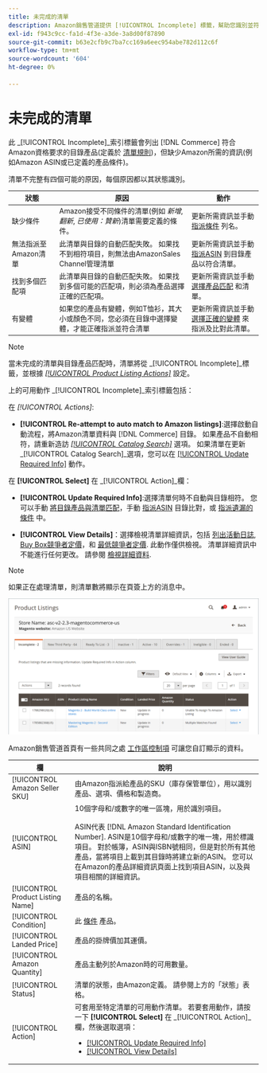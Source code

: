 ```yaml
---
title: 未完成的清單
description: Amazon銷售管道提供 [!UICONTROL Incomplete] 標籤，幫助您識別並符合不完整Amazon清單的資格要求。
exl-id: f943c9cc-fa1d-4f3e-a3de-3a8d00f87890
source-git-commit: b63e2cfb9c7ba7cc169a6eec954abe782d112c6f
workflow-type: tm+mt
source-wordcount: '604'
ht-degree: 0%

---
```


# 未完成的清單

此 _[!UICONTROL Incomplete]_索引標籤會列出 [!DNL Commerce] 符合Amazon資格要求的目錄產品(定義於 [清單規則](./listing-rules.md))，但缺少Amazon所需的資訊(例如Amazon ASIN或已定義的產品條件)。

清單不完整有四個可能的原因，每個原因都以其狀態識別。

| 狀態 | 原因 | 動作 |
|--- |--- |--- |
| 缺少條件 | Amazon接受不同條件的清單(例如 _新增_, _翻新_, _已使用：贊新_)清單需要定義的條件。 | 更新所需資訊並手動 [指派條件](./amazon-manually-update-incomplete-listing.md#update-required-info-missing-condition) 列名。 |
| 無法指派至Amazon清單 | 此清單與目錄的自動匹配失敗。 如果找不到相符項目，則無法由AmazonSales Channel管理清單 | 更新所需資訊並手動 [指派ASIN](./amazon-manually-update-incomplete-listing.md#update-required-info-unable-to-assign-to-amazon-listing) 到目錄產品以符合清單。 |
| 找到多個匹配項 | 此清單與目錄的自動匹配失敗。 如果找到多個可能的匹配項，則必須為產品選擇正確的匹配項。 | 更新所需資訊並手動 [選擇產品匹配](./amazon-manually-update-incomplete-listing.md#update-required-info-multiple-matches-found) 和清單。 |
| 有變體 | 如果您的產品有變體，例如T恤衫，其大小或顏色不同，您必須在目錄中選擇變體，才能正確指派並符合清單 | 更新所需資訊並手動 [選擇正確的變體](./amazon-manually-update-incomplete-listing.md#update-required-info-has-variants) 來指派及比對此清單。 |

>[!NOTE]
>當未完成的清單與目錄產品匹配時，清單將從 _[!UICONTROL Incomplete]_標籤，並根據 [_[!UICONTROL Product Listing Actions]_](./product-listing-actions.md) 設定。

上的可用動作 _[!UICONTROL Incomplete]_索引標籤包括：

在 _[!UICONTROL Actions]_:

- **[!UICONTROL Re-attempt to auto match to Amazon listings]**:選擇啟動自動流程，將Amazon清單資料與 [!DNL Commerce] 目錄。 如果產品不自動相符，請重新造訪 [_[!UICONTROL Catalog Search]_](./catalog-search.md) 選項。 如果清單在更新 _[!UICONTROL Catalog Search]_選項，您可以在 [[!UICONTROL Update Required Info]](./amazon-manually-update-incomplete-listing.md#update-required-info-multiple-matches-found) 動作。

在 **[!UICONTROL Select]** 在 _[!UICONTROL Action]_欄：

- **[!UICONTROL Update Required Info]**:選擇清單何時不自動與目錄相符。 您可以手動 [將目錄產品與清單匹配](./amazon-manually-update-incomplete-listing.md#update-required-info-multiple-matches-found)，手動 [指派ASIN](./amazon-manually-update-incomplete-listing.md#update-required-info-unable-to-assign-to-amazon-listing) 目錄比對，或 [指派遺漏的條件](./amazon-manually-update-incomplete-listing.md#update-required-info-missing-condition) 中。

- **[!UICONTROL View Details]**：選擇檢視清單詳細資訊，包括 [列出活動日誌](./product-listing-details.md#listing-activity-log), [Buy Box競爭者定價](./product-listing-details.md#buy-box-competitor-pricing)，和 [最低競爭者定價](./product-listing-details.md#lowest-competitor-pricing). 此動作僅供檢視。 清單詳細資訊中不能進行任何更改。 請參閱 [檢視詳細資料](./product-listing-details.md).

>[!NOTE]
>
>如果正在處理清單，則清單數將顯示在頁簽上方的消息中。

![不完整的Amazon清單](assets/amazon-incomplete-listings.png)

Amazon銷售管道首頁有一些共同之處 [工作區控制項](./workspace-controls.md) 可讓您自訂顯示的資料。

| 欄 | 說明 |
|--- |--- |
| [!UICONTROL Amazon Seller SKU] | 由Amazon指派給產品的SKU（庫存保管單位），用以識別產品、選項、價格和製造商。 |
| [!UICONTROL ASIN] | 10個字母和/或數字的唯一區塊，用於識別項目。<br><br>ASIN代表 [!DNL Amazon Standard Identification Number]. ASIN是10個字母和/或數字的唯一塊，用於標識項目。 對於帳簿，ASIN與ISBN號相同，但是對於所有其他產品，當將項目上載到其目錄時將建立新的ASIN。 您可以在Amazon的產品詳細資訊頁面上找到項目ASIN，以及與項目相關的詳細資訊。 |
| [!UICONTROL Product Listing Name] | 產品的名稱。 |
| [!UICONTROL Condition] | 此 [條件](./product-listing-condition.md) 產品。 |
| [!UICONTROL Landed Price] | 產品的掛牌價加其運價。 |
| [!UICONTROL Amazon Quantity] | 產品主動列於Amazon時的可用數量。 |
| [!UICONTROL Status] | 清單的狀態，由Amazon定義。 請參閱上方的「狀態」表格。 |
| [!UICONTROL Action] | 可套用至特定清單的可用動作清單。 若要套用動作，請按一下 **[!UICONTROL Select]** 在 _[!UICONTROL Action]_欄，然後選取選項：<ul><li>[[!UICONTROL Update Required Info]](./amazon-manually-update-incomplete-listing.md)</li><li>[[!UICONTROL View Details]](./product-listing-details.md)</li></ul> |
